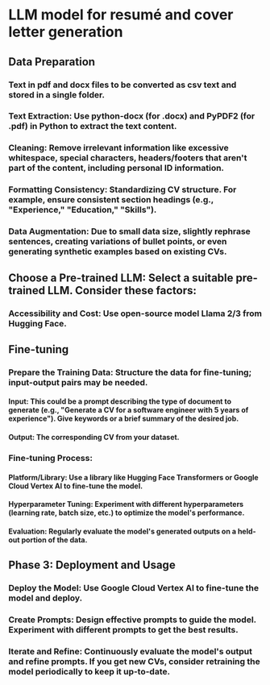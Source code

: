 # LLM model for resumé and cover letter generation

## Data Preparation
### Text in pdf and docx files to be converted as csv text and stored in a single folder.
### Text Extraction: Use python-docx (for .docx) and PyPDF2 (for .pdf) in Python to extract the text content.
### Cleaning: Remove irrelevant information like excessive whitespace, special characters, headers/footers that aren't part of the content, including personal ID information.
### Formatting Consistency: Standardizing CV structure. For example, ensure consistent section headings (e.g., "Experience," "Education," "Skills"). 
### Data Augmentation: Due to small data size, slightly rephrase sentences, creating variations of bullet points, or even generating synthetic examples based on existing CVs.

## Choose a Pre-trained LLM: Select a suitable pre-trained LLM.  Consider these factors:
### Accessibility and Cost: Use open-source model Llama 2/3 from Hugging Face.

## Fine-tuning
### Prepare the Training Data: Structure the data for fine-tuning; input-output pairs may be needed.
#### Input: This could be a prompt describing the type of document to generate (e.g., "Generate a CV for a software engineer with 5 years of experience"). Give keywords or a brief summary of the desired job.
#### Output: The corresponding CV from your dataset.
### Fine-tuning Process:
#### Platform/Library: Use a library like Hugging Face Transformers or Google Cloud Vertex AI to fine-tune the model.
#### Hyperparameter Tuning: Experiment with different hyperparameters (learning rate, batch size, etc.) to optimize the model's performance.
#### Evaluation: Regularly evaluate the model's generated outputs on a held-out portion of the data.

## Phase 3: Deployment and Usage
### Deploy the Model: Use Google Cloud Vertex AI to fine-tune the model and deploy.
### Create Prompts: Design effective prompts to guide the model. Experiment with different prompts to get the best results.  
### Iterate and Refine:  Continuously evaluate the model's output and refine prompts.  If you get new CVs, consider retraining the model periodically to keep it up-to-date.


